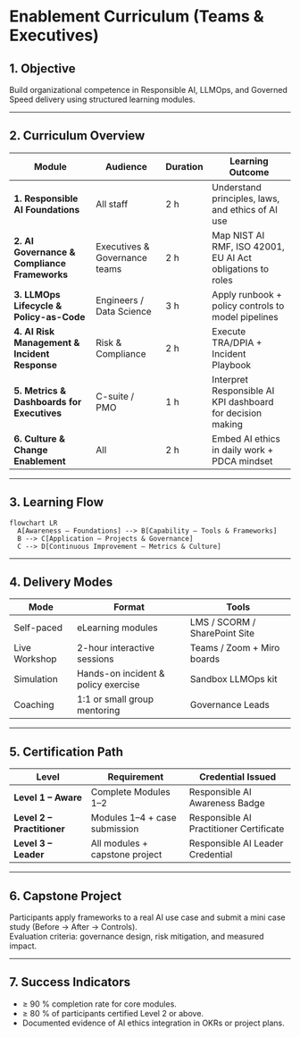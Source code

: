 # Enablement Curriculum (Teams & Executives)

## 1. Objective
Build organizational competence in Responsible AI, LLMOps, and Governed Speed delivery using structured learning modules.

---

## 2. Curriculum Overview
| Module | Audience | Duration | Learning Outcome |
|---------|-----------|-----------|------------------|
| **1. Responsible AI Foundations** | All staff | 2 h | Understand principles, laws, and ethics of AI use |
| **2. AI Governance & Compliance Frameworks** | Executives & Governance teams | 2 h | Map NIST AI RMF, ISO 42001, EU AI Act obligations to roles |
| **3. LLMOps Lifecycle & Policy-as-Code** | Engineers / Data Science | 3 h | Apply runbook + policy controls to model pipelines |
| **4. AI Risk Management & Incident Response** | Risk & Compliance | 2 h | Execute TRA/DPIA + Incident Playbook |
| **5. Metrics & Dashboards for Executives** | C-suite / PMO | 1 h | Interpret Responsible AI KPI dashboard for decision making |
| **6. Culture & Change Enablement** | All | 2 h | Embed AI ethics in daily work + PDCA mindset |

---

## 3. Learning Flow
```mermaid
flowchart LR
  A[Awareness – Foundations] --> B[Capability – Tools & Frameworks]
  B --> C[Application – Projects & Governance]
  C --> D[Continuous Improvement – Metrics & Culture]
```

---

## 4. Delivery Modes
| Mode | Format | Tools |
|------|---------|-------|
| Self-paced | eLearning modules | LMS / SCORM / SharePoint Site |
| Live Workshop | 2-hour interactive sessions | Teams / Zoom + Miro boards |
| Simulation | Hands-on incident & policy exercise | Sandbox LLMOps kit |
| Coaching | 1:1 or small group mentoring | Governance Leads |

---

## 5. Certification Path
| Level | Requirement | Credential Issued |
|--------|--------------|------------------|
| **Level 1 – Aware** | Complete Modules 1–2 | Responsible AI Awareness Badge |
| **Level 2 – Practitioner** | Modules 1–4 + case submission | Responsible AI Practitioner Certificate |
| **Level 3 – Leader** | All modules + capstone project | Responsible AI Leader Credential |

---

## 6. Capstone Project
Participants apply frameworks to a real AI use case and submit a mini case study (Before → After → Controls).  
Evaluation criteria: governance design, risk mitigation, and measured impact.

---

## 7. Success Indicators
- ≥ 90 % completion rate for core modules.  
- ≥ 80 % of participants certified Level 2 or above.  
- Documented evidence of AI ethics integration in OKRs or project plans.